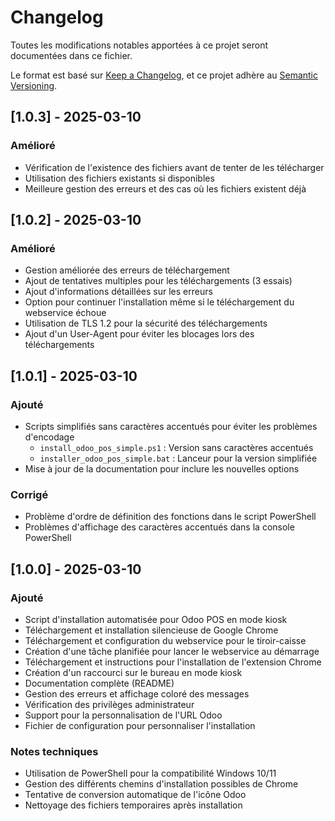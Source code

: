 # Changelog

Toutes les modifications notables apportées à ce projet seront documentées dans ce fichier.

Le format est basé sur [Keep a Changelog](https://keepachangelog.com/fr/1.0.0/),
et ce projet adhère au [Semantic Versioning](https://semver.org/spec/v2.0.0.html).

## [1.0.3] - 2025-03-10

### Amélioré
- Vérification de l'existence des fichiers avant de tenter de les télécharger
- Utilisation des fichiers existants si disponibles
- Meilleure gestion des erreurs et des cas où les fichiers existent déjà

## [1.0.2] - 2025-03-10

### Amélioré
- Gestion améliorée des erreurs de téléchargement
- Ajout de tentatives multiples pour les téléchargements (3 essais)
- Ajout d'informations détaillées sur les erreurs
- Option pour continuer l'installation même si le téléchargement du webservice échoue
- Utilisation de TLS 1.2 pour la sécurité des téléchargements
- Ajout d'un User-Agent pour éviter les blocages lors des téléchargements

## [1.0.1] - 2025-03-10

### Ajouté
- Scripts simplifiés sans caractères accentués pour éviter les problèmes d'encodage
  - `install_odoo_pos_simple.ps1` : Version sans caractères accentués
  - `installer_odoo_pos_simple.bat` : Lanceur pour la version simplifiée
- Mise à jour de la documentation pour inclure les nouvelles options

### Corrigé
- Problème d'ordre de définition des fonctions dans le script PowerShell
- Problèmes d'affichage des caractères accentués dans la console PowerShell

## [1.0.0] - 2025-03-10

### Ajouté
- Script d'installation automatisée pour Odoo POS en mode kiosk
- Téléchargement et installation silencieuse de Google Chrome
- Téléchargement et configuration du webservice pour le tiroir-caisse
- Création d'une tâche planifiée pour lancer le webservice au démarrage
- Téléchargement et instructions pour l'installation de l'extension Chrome
- Création d'un raccourci sur le bureau en mode kiosk
- Documentation complète (README)
- Gestion des erreurs et affichage coloré des messages
- Vérification des privilèges administrateur
- Support pour la personnalisation de l'URL Odoo
- Fichier de configuration pour personnaliser l'installation

### Notes techniques
- Utilisation de PowerShell pour la compatibilité Windows 10/11
- Gestion des différents chemins d'installation possibles de Chrome
- Tentative de conversion automatique de l'icône Odoo
- Nettoyage des fichiers temporaires après installation

